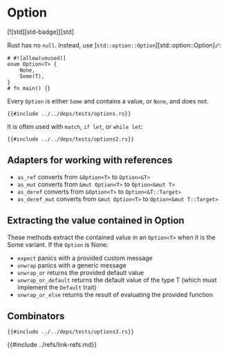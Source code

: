 # Option

[![std][std-badge]][std]

Rust has no `null`. Instead, use [`std::option::Option`][std::option::Option]⮳:

```rust,editable
# #![allow(unused)]
enum Option<T> {
    None,
    Some(T),
}
# fn main() {}
```

Every `Option` is either `Some` and contains a value, or `None`, and does not.

```rust,editable
{{#include ../../deps/tests/options.rs}}
```

It is often used with `match`, `if let`, or `while let`:

```rust,editable
{{#include ../../deps/tests/options2.rs}}
```

## Adapters for working with references

- `as_ref` converts from `&Option<T>` to `Option<&T>`
- `as_mut` converts from `&mut Option<T>` to `Option<&mut T>`
- `as_deref` converts from `&Option<T>` to `Option<&T::Target>`
- `as_deref_mut` converts from `&mut Option<T>` to `Option<&mut T::Target>`

## Extracting the value contained in Option

These methods extract the contained value in an `Option<T>` when it is the Some variant. If the `Option` is None:

- `expect` panics with a provided custom message
- `unwrap` panics with a generic message
- `unwrap_or` returns the provided default value
- `unwrap_or_default` returns the default value of the type T (which must implement the `Default` trait)
- `unwrap_or_else` returns the result of evaluating the provided function

## Combinators

```rust,editable,no_run
{{#include ../../deps/tests/options3.rs}}
```

{{#include ../refs/link-refs.md}}
